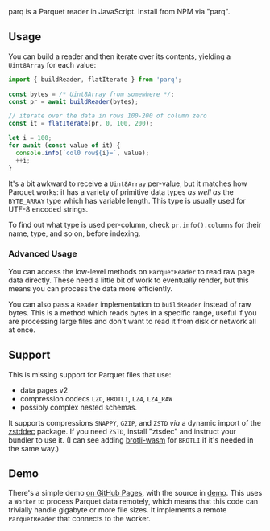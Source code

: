 
parq is a Parquet reader in JavaScript.
Install from NPM via "parq".

## Usage

You can build a reader and then iterate over its contents, yielding a `Uint8Array` for each value:

```js
import { buildReader, flatIterate } from 'parq';

const bytes = /* Uint8Array from somewhere */;
const pr = await buildReader(bytes);

// iterate over the data in rows 100-200 of column zero
const it = flatIterate(pr, 0, 100, 200);

let i = 100;
for await (const value of it) {
  console.info(`col0 row${i}=`, value);
  ++i;
}
```

It's a bit awkward to receive a `Uint8Array` per-value, but it matches how Parquet works: it has a variety of primitive data types _as well as_ the `BYTE_ARRAY` type which has variable length.
This type is usually used for UTF-8 encoded strings.

To find out what type is used per-column, check `pr.info().columns` for their name, type, and so on, before indexing.

### Advanced Usage

You can access the low-level methods on `ParquetReader` to read raw page data directly.
These need a little bit of work to eventually render, but this means you can process the data more efficiently.

You can also pass a `Reader` implementation to `buildReader` instead of raw bytes.
This is a method which reads bytes in a specific range, useful if you are processing large files and don't want to read it from disk or network all at once.

## Support

This is missing support for Parquet files that use:

- data pages v2
- compression codecs `LZO`, `BROTLI`, `LZ4`, `LZ4_RAW`
- possibly complex nested schemas.

It supports compressions `SNAPPY`, `GZIP`, and `ZSTD` _via_ a dynamic import of the [zstddec](https://www.npmjs.com/package/zstddec) package.
If you need `ZSTD`, install "ztsdec" and instruct your bundler to use it.
(I can see adding [brotli-wasm](https://www.npmjs.com/package/brotli-wasm) for `BROTLI` if it's needed in the same way.)

## Demo

There's a simple demo [on GitHub Pages](https://samthor.github.io/parq/), with the source in [demo](./demo).
This uses a `Worker` to process Parquet data remotely, which means that this code can trivially handle gigabyte or more file sizes.
It implements a remote `ParquetReader` that connects to the worker.
